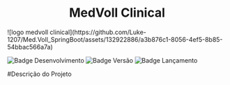 <h1 align="center"> MedVoll Clinical </h1> 
![logo medvoll clinical](https://github.com/Luke-1207/Med.Voll_SpringBoot/assets/132922886/a3b876c1-8056-4ef5-8b85-54bbac566a7a)

![Badge Desenvolvimento](https://img.shields.io/badge/status-em%20desenvolvimento-green)
![Badge Versão](https://img.shields.io/badge/versão-v0.1.0-blue)
![Badge Lançamento](https://img.shields.io/badge/lançamento-agosto-blue)

#Descrição do Projeto

<p> 
